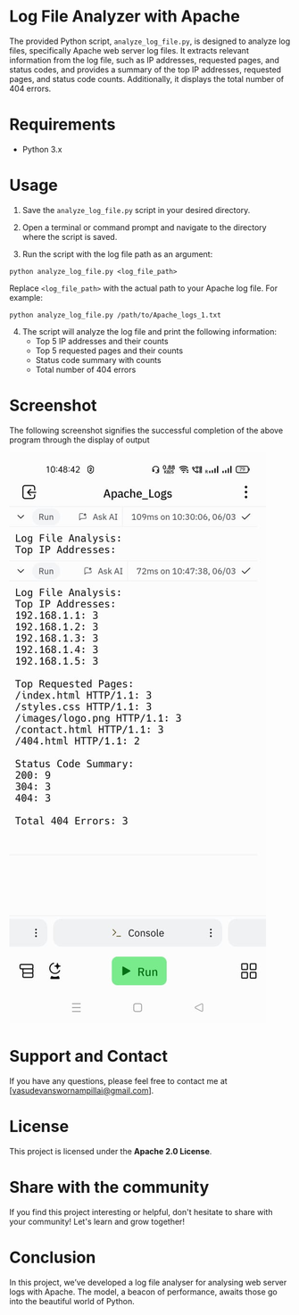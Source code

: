 # Log File Analyzer with Apache
The provided Python script, `analyze_log_file.py`, is designed to analyze log files, specifically Apache web server log files. It extracts relevant information from the log file, such as IP addresses, requested pages, and status codes, and provides a summary of the top IP addresses, requested pages, and status code counts. Additionally, it displays the total number of 404 errors.

# Requirements

- Python 3.x

# Usage

1. Save the `analyze_log_file.py` script in your desired directory.

2. Open a terminal or command prompt and navigate to the directory where the script is saved.

3. Run the script with the log file path as an argument:

```
python analyze_log_file.py <log_file_path>
```

Replace `<log_file_path>` with the actual path to your Apache log file. For example:

```
python analyze_log_file.py /path/to/Apache_logs_1.txt
```

4. The script will analyze the log file and print the following information:
   - Top 5 IP addresses and their counts
   - Top 5 requested pages and their counts
   - Status code summary with counts
   - Total number of 404 errors
  
# Screenshot

The following screenshot signifies the successful completion of the above program through the display of output

![Screenshot](apache_success_output.jpg)

# Support and Contact

If you have any questions, please feel free to contact me at [vasudevanswornampillai@gmail.com].

# License

This project is licensed under the **Apache 2.0 License**.

# Share with the community

If you find this project interesting or helpful, don't hesitate to share with your community! Let's learn and grow together!

# Conclusion

In this project, we’ve developed a log file analyser for analysing web server logs with Apache. The model, a beacon of performance, awaits those go into the beautiful world of Python.
 
